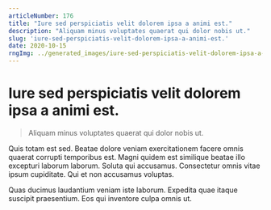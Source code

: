 ```yaml
---
articleNumber: 176
title: "Iure sed perspiciatis velit dolorem ipsa a animi est."
description: "Aliquam minus voluptates quaerat qui dolor nobis ut."
slug: 'iure-sed-perspiciatis-velit-dolorem-ipsa-a-animi-est.'
date: 2020-10-15
rngImg: ../generated_images/iure-sed-perspiciatis-velit-dolorem-ipsa-a-animi-est..jpg
---
```


# Iure sed perspiciatis velit dolorem ipsa a animi est.

> Aliquam minus voluptates quaerat qui dolor nobis ut.

Quis totam est sed. Beatae dolore veniam exercitationem facere omnis quaerat corrupti temporibus est. Magni quidem est similique beatae illo excepturi laborum laborum. Soluta qui accusamus. Consectetur omnis vitae ipsum cupiditate. Qui et non accusamus voluptas.
 Quas ducimus laudantium veniam iste laborum. Expedita quae itaque suscipit praesentium. Eos qui inventore culpa omnis ut.
